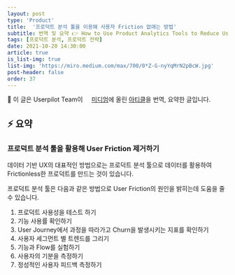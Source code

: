 ```yaml
---
layout: post
type: 'Product'
title:  '프로덕트 분석 툴을 이용해 사용자 Friction 없애는 방법'
subtitle: 번역 및 요약 👉 How to Use Product Analytics Tools to Reduce User Friction
tags: [프로덕트 분석, 프로덕트 전략]
date: 2021-10-20 14:30:00
article: true
is_list-img: true
list-img: 'https://miro.medium.com/max/700/0*Z-G-nyYqMrN2pBcW.jpg'
post-header: false
order: 37
---
```


<p class="text-gray">
 🔗 이 글은 Userpilot Team이 <a href='https://userpilot.medium.com/' target='blank' rel='nofollow' id='outlink1' onclick='clickedOutlink(outlink1)'><img src='https://www.google.com/s2/favicons?sz=64&domain=https://userpilot.medium.com/' style='display:inline; height: 1em; position: relative; bottom: -2px; margin-right: 2px;'>미디엄</a>에 올린 <a href='https://userpilot.medium.com/how-to-use-product-analytics-tools-to-reduce-user-friction-953212777a84' target='blank' rel='nofollow' id='outlink2' onclick='clickedOutlink(outlink2)'>아티클</a>을 번역, 요약한 글입니다.
</p>

## ⚡️ 요약

### 프로덕트 분석 툴을 활용해 User Friction 제거하기

데이터 기반 UX의 대표적인 방법으로는 프로덕트 분석 툴으로 데이터를 활용하여 Frictionless한 프로덕트를 만드는 것이 있습니다.

프로덕트 분석 툴은 다음과 같은 방법으로 User Friction의 원인을 밝히는데 도움을 줄 수 있습니다.

1. 프로덕트 사용성을 테스트 하기
2. 기능 사용률 확인하기
3. User Journey에서 과정을 따라가고 Churn을 발생시키는 지표를 확인하기
4. 사용자 세그먼트 별 트렌드를 그리기
5. 기능과 Flow를 실험하기
6. 사용자의 기분을 측정하기
7. 정성적인 사용자 피드백 측정하기